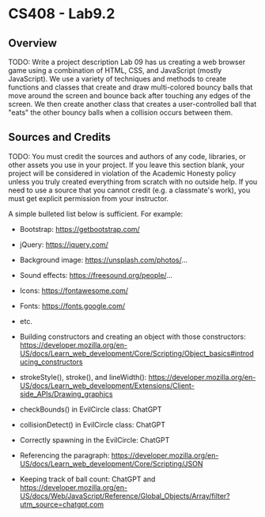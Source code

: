 # CS408 - Lab9.2

## Overview

TODO: Write a project description
Lab 09 has us creating a web browser game using a combination of HTML, CSS, and JavaScript (mostly JavaScript).
We use a variety of techniques and methods to create functions and classes that create and draw multi-colored
bouncy balls that move around the screen and bounce back after touching any edges of the screen. We then create
another class that creates a user-controlled ball that "eats" the other bouncy balls when a collision occurs
between them.


## Sources and Credits

TODO: You must credit the sources and authors of any code, libraries, or other
assets you use in your project. If you leave this section blank, your project
will be considered in violation of the Academic Honesty policy unless you truly
created everything from scratch with no outside help. If you need to use a
source that you cannot credit (e.g. a classmate's work), you must get explicit
permission from your instructor.

A simple bulleted list below is sufficient. For example:

- Bootstrap: https://getbootstrap.com/
- jQuery: https://jquery.com/
- Background image: https://unsplash.com/photos/...
- Sound effects: https://freesound.org/people/...
- Icons: https://fontawesome.com/
- Fonts: https://fonts.google.com/
- etc.

- Building constructors and creating an object with those constructors: https://developer.mozilla.org/en-US/docs/Learn_web_development/Core/Scripting/Object_basics#introducing_constructors
- strokeStyle(), stroke(), and lineWidth(): https://developer.mozilla.org/en-US/docs/Learn_web_development/Extensions/Client-side_APIs/Drawing_graphics
- checkBounds() in EvilCircle class: ChatGPT
- collisionDetect() in EvilCircle class: ChatGPT
- Correctly spawning in the EvilCircle: ChatGPT
- Referencing the paragraph: https://developer.mozilla.org/en-US/docs/Learn_web_development/Core/Scripting/JSON
- Keeping track of ball count: ChatGPT and https://developer.mozilla.org/en-US/docs/Web/JavaScript/Reference/Global_Objects/Array/filter?utm_source=chatgpt.com
